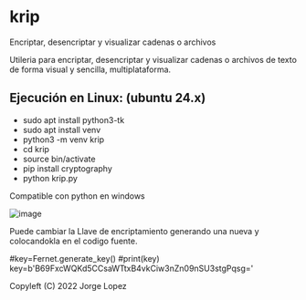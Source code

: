# krip
Encriptar, desencriptar y visualizar cadenas o archivos

Utileria para encriptar, desencriptar y visualizar cadenas o archivos de texto de forma visual y sencilla, multiplataforma.

## Ejecución en Linux: (ubuntu 24.x)
* sudo apt install python3-tk
* sudo apt install venv
* python3 -m venv krip
* cd krip
* source bin/activate
* pip install cryptography
* python krip.py

Compatible con python en windows

![image](https://github.com/user-attachments/assets/626acf9d-ca35-4d8c-9285-e4784d31d582)

Puede cambiar la Llave de encriptamiento generando una nueva y colocandokla en el codigo fuente.

#key=Fernet.generate_key()
#print(key)
key=b'B69FxcWQKd5CCsaWTtxB4vkCiw3nZn09nSU3stgPqsg='

Copyleft (C) 2022 Jorge Lopez
